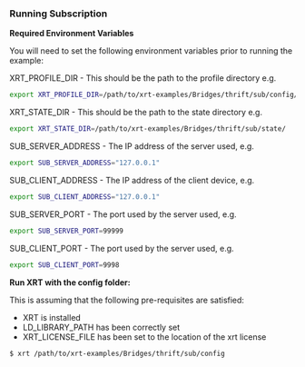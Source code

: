 ### Running Subscription

**Required Environment Variables**

You will need to set the following environment variables prior to running the example:

XRT_PROFILE_DIR - This should be the path to the profile directory e.g.

```bash
export XRT_PROFILE_DIR=/path/to/xrt-examples/Bridges/thrift/sub/config/profiles/
```

XRT_STATE_DIR - This should be the path to the state directory e.g.

```bash
export XRT_STATE_DIR=/path/to/xrt-examples/Bridges/thrift/sub/state/
```

SUB_SERVER_ADDRESS - The IP address of the server used, e.g.
```bash
export SUB_SERVER_ADDRESS="127.0.0.1"
```

SUB_CLIENT_ADDRESS - The IP address of the client device, e.g.
```bash
export SUB_CLIENT_ADDRESS="127.0.0.1"
```

SUB_SERVER_PORT - The port used by the server used, e.g.
```bash
export SUB_SERVER_PORT=99999
```

SUB_CLIENT_PORT - The port used by the server used, e.g.
```bash
export SUB_CLIENT_PORT=9998
```

**Run XRT with the config folder:**

This is assuming that the following pre-requisites are satisfied:

* XRT is installed
* LD_LIBRARY_PATH has been correctly set
* XRT_LICENSE_FILE has been set to the location of the xrt license

```bash
$ xrt /path/to/xrt-examples/Bridges/thrift/sub/config
```